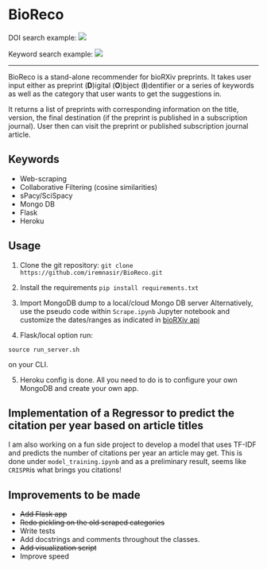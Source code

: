# BioReco
DOI search example:
![](demos/doi_1.gif)

Keyword search example:
![](demos/Keyword_1.gif)

---

BioReco is a stand-alone recommender for bioRXiv preprints. It takes user input
either as preprint (**D**)igital (**O**)bject (**I**)dentifier or a series of
keywords as well as the category that user wants to get the suggestions in.

It returns a list of preprints with corresponding information on the title,
version, the final destination (if the preprint is published in a subscription
  journal). User then can visit the preprint or published subscription journal
  article.

## Keywords
  - Web-scraping
  - Collaborative Filtering (cosine similarities)
  - sPacy/SciSpacy
  - Mongo DB
  - Flask
  - Heroku

## Usage
1. Clone the git repository:
`git clone https://github.com/iremnasir/BioReco.git`

2. Install the requirements
`pip install requirements.txt`

3. Import MongoDB dump to a local/cloud Mongo DB server
  Alternatively, use the pseudo code within `Scrape.ipynb` Jupyter notebook and
  customize the dates/ranges as indicated in [bioRXiv api](http://api.biorxiv.org/)

4. Flask/local option run:

`source run_server.sh`

on your CLI.

5. Heroku config is done. All you need to do is to configure your own MongoDB and
create your own app.

## Implementation of a Regressor to predict the citation per year based on article titles

I am also working on a fun side project to develop a model that uses TF-IDF and predicts
the number of citations per year an article may get. This is done under `model_training.ipynb`
and as a preliminary result, seems like `CRISPR`is what brings you citations!


## Improvements to be made

- ~~Add Flask app~~
- ~~Redo pickling on the old scraped categories~~
- Write tests
- Add docstrings and comments throughout the classes.
- ~~Add visualization script~~
- Improve speed
